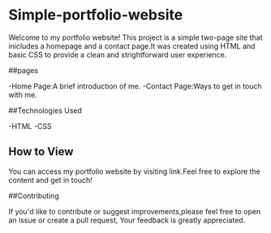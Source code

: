 # Simple-portfolio-website

Welcome to my portfolio website! This project is a simple two-page site that inicludes a homepage and a contact page.It was created using HTML and basic CSS to provide a clean and strightforward user experience.

##pages

-Home Page:A brief introduction of me.
-Contact Page:Ways to get in touch with me.

##Technologies Used

-HTML
-CSS

## How to View

You can access my portfolio website by visiting link.Feel free to explore the content and get in touch!

##Contributing

If you'd like to contribute or suggest improvements,please feel free to open an issue or create a pull request, Your feedback is greatly appreciated.
